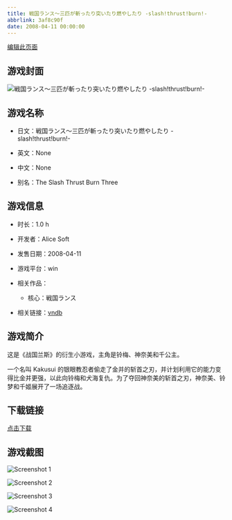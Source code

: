 ```yaml
---
title: 戦国ランス～三匹が斬ったり突いたり燃やしたり -slash!thrust!burn!-
abbrlink: 3af8c90f
date: 2008-04-11 00:00:00
---
```

[编辑此页面](https://github.com/ACG-3/ADV3-source/blob/main/source/_posts/games/%E6%88%A6%E5%9B%BD%E3%83%A9%E3%83%B3%E3%82%B9%EF%BD%9E%E4%B8%89%E5%8C%B9%E3%81%8C%E6%96%AC%E3%81%A3%E3%81%9F%E3%82%8A%E7%AA%81%E3%81%84%E3%81%9F%E3%82%8A%E7%87%83%E3%82%84%E3%81%97%E3%81%9F%E3%82%8A%20-slash%21thrust%21burn%21-.md)

## 游戏封面

![戦国ランス～三匹が斬ったり突いたり燃やしたり -slash!thrust!burn!-](https%3A//pan.timero.xyz/onedrive/img_lib_001/%E6%88%A6%E5%9B%BD%E3%83%A9%E3%83%B3%E3%82%B9%EF%BD%9E%E4%B8%89%E5%8C%B9%E3%81%8C%E6%96%AC%E3%81%A3%E3%81%9F%E3%82%8A%E7%AA%81%E3%81%84%E3%81%9F%E3%82%8A%E7%87%83%E3%82%84%E3%81%97%E3%81%9F%E3%82%8A%20-slash%21thrust%21burn%21-_cover.avif)


## 游戏名称

- 日文：戦国ランス～三匹が斬ったり突いたり燃やしたり -slash!thrust!burn!-
- 英文：None
- 中文：None

- 别名：The Slash Thrust Burn Three


## 游戏信息

- 时长：1.0 h
- 开发者：Alice Soft
- 发售日期：2008-04-11
- 游戏平台：win
- 相关作品：
   - 核心：戦国ランス

- 相关链接：[vndb](https://vndb.org/v31408)


## 游戏简介

这是《战国兰斯》的衍生小游戏，主角是铃梅、神奈美和千公主。

一个名叫 Kakusui 的银眼教忍者偷走了金并的斩首之刃，并计划利用它的能力变得比金并更强，以此向铃梅和犬海复仇。为了夺回神奈美的斩首之刃，神奈美、铃梦和千姬展开了一场追逐战。




## 下载链接

[点击下载](https://pan.timero.xyz/onedrive/adv_lib_001/%E6%88%A6%E5%9B%BD%E3%83%A9%E3%83%B3%E3%82%B9%EF%BD%9E%E4%B8%89%E5%8C%B9%E3%81%8C%E6%96%AC%E3%81%A3%E3%81%9F%E3%82%8A%E7%AA%81%E3%81%84%E3%81%9F%E3%82%8A%E7%87%83%E3%82%84%E3%81%97%E3%81%9F%E3%82%8A%20-slash%21thrust%21burn%21-)


## 游戏截图


![Screenshot 1](https%3A//pan.timero.xyz/onedrive/img_lib_001/%E6%88%A6%E5%9B%BD%E3%83%A9%E3%83%B3%E3%82%B9%EF%BD%9E%E4%B8%89%E5%8C%B9%E3%81%8C%E6%96%AC%E3%81%A3%E3%81%9F%E3%82%8A%E7%AA%81%E3%81%84%E3%81%9F%E3%82%8A%E7%87%83%E3%82%84%E3%81%97%E3%81%9F%E3%82%8A%20-slash%21thrust%21burn%21-_Screenshot_1.avif)

![Screenshot 2](https%3A//pan.timero.xyz/onedrive/img_lib_001/%E6%88%A6%E5%9B%BD%E3%83%A9%E3%83%B3%E3%82%B9%EF%BD%9E%E4%B8%89%E5%8C%B9%E3%81%8C%E6%96%AC%E3%81%A3%E3%81%9F%E3%82%8A%E7%AA%81%E3%81%84%E3%81%9F%E3%82%8A%E7%87%83%E3%82%84%E3%81%97%E3%81%9F%E3%82%8A%20-slash%21thrust%21burn%21-_Screenshot_2.avif)

![Screenshot 3](https%3A//pan.timero.xyz/onedrive/img_lib_001/%E6%88%A6%E5%9B%BD%E3%83%A9%E3%83%B3%E3%82%B9%EF%BD%9E%E4%B8%89%E5%8C%B9%E3%81%8C%E6%96%AC%E3%81%A3%E3%81%9F%E3%82%8A%E7%AA%81%E3%81%84%E3%81%9F%E3%82%8A%E7%87%83%E3%82%84%E3%81%97%E3%81%9F%E3%82%8A%20-slash%21thrust%21burn%21-_Screenshot_3.avif)

![Screenshot 4](https%3A//pan.timero.xyz/onedrive/img_lib_001/%E6%88%A6%E5%9B%BD%E3%83%A9%E3%83%B3%E3%82%B9%EF%BD%9E%E4%B8%89%E5%8C%B9%E3%81%8C%E6%96%AC%E3%81%A3%E3%81%9F%E3%82%8A%E7%AA%81%E3%81%84%E3%81%9F%E3%82%8A%E7%87%83%E3%82%84%E3%81%97%E3%81%9F%E3%82%8A%20-slash%21thrust%21burn%21-_Screenshot_4.avif)

